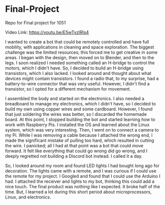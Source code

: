 # Final-Project
Repo for Final project for 1051

Video Link: https://youtu.be/E5wTvzlRIs4


I wanted to create a bot that could be remotely controlled and have full mobility, with applications in cleaning and space exploration. The biggest challenge was the limited resources; this forced me to get creative in some areas. I began with the design, then moved on to Blender, and then to the legs. I soon realized I needed something called an H-bridge to control the motors, which I didn't have. So, I decided to build an H-bridge using transistors, which I also lacked. I looked around and thought about what devices might contain transistors. I found a radio that, to my surprise, had a battery-to-wire connector that was very useful. However, I didn't find a transistor, so I opted for a different mechanism for movement.

I assembled the body and started on the electronics. I also needed a breadboard to manage my electronics, which I didn't have, so I decided to build my own using copper wires and some cardboard. However, I found that just soldering the wires was better, so I discarded the homemade board. At this point, I stopped building the bot and started learning how to work with Raspberry Pis. I installed the OS and learned about the Linux system, which was very interesting. Then, I went on to connect a camera to my Pi. While I was removing a cable because I attached the wrong end, I made the significant mistake of pulling too hard, which resulted in cutting the wire. I panicked; all I had at that point was a bot that could move forward. It felt like everything that could go wrong did go wrong, and I deeply regretted not building a Discord bot instead. I called it a day.

So, I looked around my room and found LED lights I had bought long ago for decoration. The lights came with a remote, and I was curious if I could use the remote for my project. I Googled and found that I could use the Arduino I had. I attached the receiver and lights to my bot, thinking this could add a nice touch. The final product was nothing like I expected. It broke half of the time. But, I learned a lot during this short period about microprocessors, Linux, and electronics.
